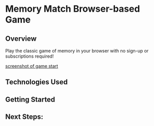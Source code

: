 # Memory Match Browser-based Game

## Overview <br>
Play the classic game of memory in your browser with no sign-up or subscriptions required! 

[screenshot of game start](img/game-finished.png)

## Technologies Used

## Getting Started

## Next Steps: